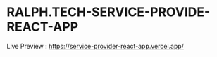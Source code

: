 # RALPH.TECH-SERVICE-PROVIDE-REACT-APP

Live Preview : https://service-provider-react-app.vercel.app/
